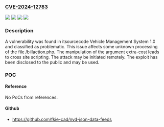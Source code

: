 ### [CVE-2024-12783](https://cve.mitre.org/cgi-bin/cvename.cgi?name=CVE-2024-12783)
![](https://img.shields.io/static/v1?label=Product&message=Vehicle%20Management%20System&color=blue)
![](https://img.shields.io/static/v1?label=Version&message=%3D%201.0%20&color=brighgreen)
![](https://img.shields.io/static/v1?label=Vulnerability&message=Code%20Injection&color=brighgreen)
![](https://img.shields.io/static/v1?label=Vulnerability&message=Cross%20Site%20Scripting&color=brighgreen)

### Description

A vulnerability was found in itsourcecode Vehicle Management System 1.0 and classified as problematic. This issue affects some unknown processing of the file /billaction.php. The manipulation of the argument extra-cost leads to cross site scripting. The attack may be initiated remotely. The exploit has been disclosed to the public and may be used.

### POC

#### Reference
No PoCs from references.

#### Github
- https://github.com/fkie-cad/nvd-json-data-feeds

